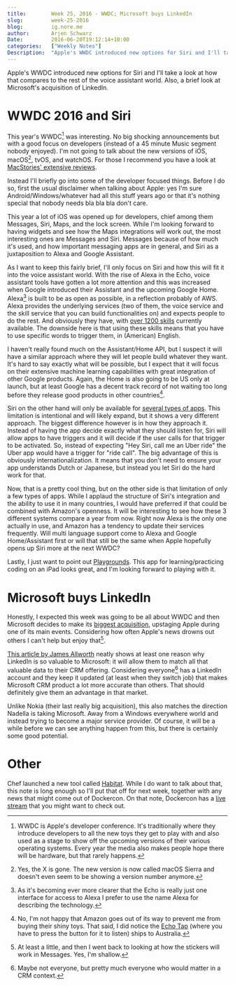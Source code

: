 ```yaml
---
title:        Week 25, 2016 - WWDC; Microsoft buys LinkedIn
slug:         week-25-2016
blog:         ig.nore.me  
author:       Arjen Schwarz  
Date:         2016-06-20T19:12:14+10:00
categories:   ["Weekly Notes"]
Description:  "Apple's WWDC introduced new options for Siri and I'll take a look at how that compares to the rest of the voice assistant world. Also, a brief look at Microsoft's acquisition of LinkedIn."
---
```


Apple's WWDC introduced new options for Siri and I'll take a look at how that compares to the rest of the voice assistant world. Also, a brief look at Microsoft's acquisition of LinkedIn.

# WWDC 2016 and Siri

This year's WWDC[^whatwwdc] was interesting. No big shocking announcements but with a good focus on developers (instead of a 45 minute Music segment nobody enjoyed). I'm not going to talk about the new versions of iOS, macOS[^macOS], tvOS, and watchOS. For those I recommend you have a look at [MacStories' extensive reviews][macstories].

Instead I'll briefly go into some of the developer focused things. Before I do so, first the usual disclaimer when talking about Apple: yes I'm sure Android/Windows/whatever had all this stuff years ago or that it's nothing special that nobody needs bla bla bla don't care.

This year a lot of iOS was opened up for developers, chief among them Messages, Siri, Maps, and the lock screen. While I'm looking forward to having widgets and see how the Maps integrations will work out, the most interesting ones are Messages and Siri. Messages because of how much it's used, and how important messaging apps are in general, and Siri as a juxtaposition to Alexa and Google Assistant. 

As I want to keep this fairly brief, I'll only focus on Siri and how this will fit it into the voice assistant world. With the rise of Alexa in the Echo, voice assistant tools have gotten a lot more attention and this was increased when Google introduced their Assistant and the upcoming Google Home. Alexa[^alexa] is built to be as open as possible, in a reflection probably of AWS. Alexa provides the underlying services (two of them, the voice service and the skill service that you can build functionalities on) and expects people to do the rest. And obviously they have, with [over 1200 skills][skills] currently available. The downside here is that using these skills means that you have to use specific words to trigger them, in (American) English.

I haven't really found much on the Assistant/Home API, but I suspect it will have a similar approach where they will let people build whatever they want. It's hard to say exactly what will be possible, but I expect that it will focus on their extensive machine learning capabilities with great integration of other Google products. Again, the Home is also going to be US only at launch, but at least Google has a decent track record of not waiting too long before they release good products in other countries[^overseas].

Siri on the other hand will only be available for [several types of apps][sirikit]. This limitation is intentional and will likely expand, but it shows a very different approach. The biggest difference however is in how they approach it. Instead of having the app decide exactly what they should listen for, Siri will allow apps to have triggers and it will decide if the user calls for that trigger to be activated. So, instead of expecting "Hey Siri, call me an Uber ride" the Uber app would have a trigger for "ride call". The big advantage of this is obviously internationalization. It means that you don't need to ensure your app understands Dutch or Japanese, but instead you let Siri do the hard work for that.

Now, that is a pretty cool thing, but on the other side is that limitation of only a few types of apps. While I applaud the structure of Siri's integration and the ability to use it in many countries, I would have preferred if that could be combined with Amazon's openness. It will be interesting to see how these 3 different systems compare a year from now. Right now Alexa is the only one actually in use, and Amazon has a tendency to update their services frequently. Will multi language support come to Alexa and Google Home/Assistant first or will that still be the same when Apple hopefully opens up Siri more at the next WWDC?

Lastly, I just want to point out [Playgrounds][playgrounds]. This app for learning/practicing coding on an iPad looks great, and I'm looking forward to playing with it.

[^whatwwdc]: WWDC is Apple's developer conference. It's traditionally where they introduce developers to all the new toys they get to play with and also used as a stage to show off the upcoming versions of their various operating systems. Every year the media also makes people hope there will be hardware, but that rarely happens.

[^macOS]: Yes, the X is gone. The new version is now called macOS Sierra and doesn't even seem to be showing a version number anymore.

[macstories]: https://www.macstories.net/tag/wwdc-2016/

[^alexa]: As it's becoming ever more clearer that the Echo is really just one interface for access to Alexa I prefer to use the name Alexa for describing the technology.

[skills]: http://lovemyecho.com/complete-alexa-skills-list/

[^overseas]: No, I'm not happy that Amazon goes out of its way to prevent me from buying their shiny toys. That said, I did notice the [Echo Tap](http://www.amazon.com/dp/B01BH83OOM/?tag=ignme-20) (where you have to press the button for it to listen) ships to Australia.

[playgrounds]: http://www.apple.com/newsroom/2016/06/swift-playgrounds-app-makes-learning-to-code-easy-and-fun.html

[sirikit]: https://developer.apple.com/sirikit/

# Microsoft buys LinkedIn

Honestly, I expected this week was going to be all about WWDC and then Microsoft decides to make its [biggest acquisition][acquire], upstaging Apple during one of its main events. Considering how often Apple's news drowns out others I can't help but enjoy that[^little].

[This article by James Allworth][allworth] neatly shows at least one reason why LinkedIn is so valuable to Microsoft: it will allow them to match all that valuable data to their CRM offering. Considering everyone[^everyone] has a LinkedIn account and they keep it updated (at least when they switch job) that makes Microsoft CRM product a lot more accurate than others. That should definitely give them an advantage in that market.

Unlike Nokia (their last really big acquisition), this also matches the direction Nadella is taking Microsoft. Away from a Windows everywhere world and instead trying to become a major service provider. Of course, it will be a while before we can see anything happen from this, but there is certainly some good potential.

[acquire]: http://news.microsoft.com/2016/06/13/microsoft-to-acquire-linkedin/

[allworth]: https://medium.com/@jamesallworth/whos-going-to-be-having-sleepless-nights-after-microsoft-s-linkedin-deal-37cb13ece1e7

[^little]: At least a little, and then I went back to looking at how the stickers will work in Messages. Yes, I'm shallow.

[^everyone]: Maybe not everyone, but pretty much everyone who would matter in a CRM context.

# Other

Chef launched a new tool called [Habitat][habitat]. While I do want to talk about that, this note is long enough so I'll put that off for next week, together with any news that might come out of Dockercon. On that note, Dockercon has a [live stream][dockerlive] that you might want to check out.

[habitat]: https://www.chef.io/blog/2016/06/14/chef-launches-habitat-new-open-source-project-to-automate-applications/

[dockerlive]: https://blog.docker.com/2016/06/dockercon-2106-livestream/

